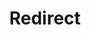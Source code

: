 ﻿---
layout: src/layouts/Redirect.astro
title: Redirect
redirect: https://yamldoc.liuyan.wang/docs/security/octopus-tentacle-communication/troubleshooting-schannel-and-tls
pubDate:  2023-01-01
navSearch: false
navSitemap: false
navMenu: false
---
